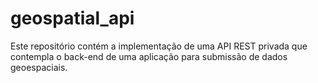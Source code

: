 # geospatial_api
Este repositório contém a implementação de uma API REST privada que contempla o back-end de uma aplicação para submissão de dados geoespaciais. 
